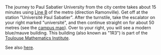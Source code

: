 The journey to Paul Sabatier University from the city centre takes about 15 minutes using [Line B](http://www.tisseo.fr/se-deplacer/plans) of the metro (direction Ramonville). Get off at the station "Université Paul Sabatier". After the turnstile, take the escalator on your right marked "université", and then continue straight on for about 50 metres (see the [campus map](http://www.univ-tlse3.fr/servlet/com.univ.collaboratif.utils.LectureFichiergw?CODE_FICHIER=1347287993857&ID_FICHE=50206)). Over to your right, you will see a modern blue/mauve building. This building (also known as "1R3") is part of the [Toulouse Mathematics Institute](http://math.univ-toulouse.fr).

See also [here](http://www.math.univ-toulouse.fr/1-17812-Localisation.php).